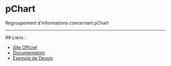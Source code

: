 # pChart
Regroupement d'informations concernant pChart

<hr>
## Liens :
<ul>
    <li><a href="http://www.pchart.net/" target="_blank">Site Officiel</a></li>
    <li><a href="http://wiki.pchart.net/" target="_blank">Documentation</a></li>
    <li><a href="http://wiki.pchart.net/doc.drawing.objetcs.html" target="_blank">Exemple de Dessin</a></li>
</ul>
